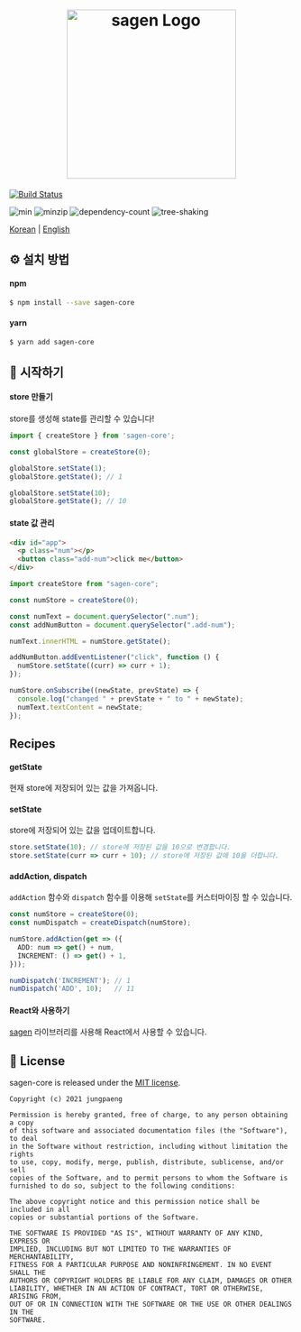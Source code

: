<h1 align=center style="max-width: 100%;">
  <img width="300" alt="sagen Logo" src="https://user-images.githubusercontent.com/26024412/101279836-780ddb80-3808-11eb-9ff5-69693c56373e.png" style="max-width: 100%;"><br/>
</h1>

[![Build Status](https://travis-ci.com/jungpaeng/sagen.svg?branch=main)](https://travis-ci.com/jungpaeng/sagen-core)

![min](https://badgen.net/bundlephobia/min/sagen-core@latest)
![minzip](https://badgen.net/bundlephobia/minzip/sagen-core@latest)
![dependency-count](https://badgen.net/bundlephobia/dependency-count/sagen-core@latest)
![tree-shaking](https://badgen.net/bundlephobia/tree-shaking/sagen-core@latest)

[Korean](./readme-kr.md) | [English](./readme.md)

## ⚙ 설치 방법
#### npm
```bash
$ npm install --save sagen-core
```
#### yarn
```bash
$ yarn add sagen-core
```

## 🏃 시작하기

#### store 만들기

store를 생성해 state를 관리할 수 있습니다!

```typescript
import { createStore } from 'sagen-core';

const globalStore = createStore(0);

globalStore.setState(1);
globalStore.getState(); // 1

globalStore.setState(10);
globalStore.getState(); // 10
```

#### state 값 관리

```html
<div id="app">
  <p class="num"></p>
  <button class="add-num">click me</button>
</div>
```

```jsx
import createStore from "sagen-core";

const numStore = createStore(0);

const numText = document.querySelector(".num");
const addNumButton = document.querySelector(".add-num");

numText.innerHTML = numStore.getState();

addNumButton.addEventListener("click", function () {
  numStore.setState((curr) => curr + 1);
});

numStore.onSubscribe((newState, prevState) => {
  console.log("changed " + prevState + " to " + newState);
  numText.textContent = newState;
});
```

## Recipes

#### getState

현재 store에 저장되어 있는 값을 가져옵니다.

#### setState

store에 저장되어 있는 값을 업데이트합니다.

```jsx
store.setState(10); // store에 저장된 값을 10으로 변경합니다.
store.setState(curr => curr + 10); // store에 저장된 값에 10을 더합니다.
```

#### addAction, dispatch

`addAction` 함수와 `dispatch` 함수를 이용해 `setState`를 커스터마이징 할 수 있습니다.

```typescript jsx
const numStore = createStore(0);
const numDispatch = createDispatch(numStore);

numStore.addAction(get => ({
  ADD: num => get() + num,
  INCREMENT: () => get() + 1,
}));

numDispatch('INCREMENT'); // 1
numDispatch('ADD', 10);   // 11
```

#### React와 사용하기

[sagen](https://www.npmjs.com/package/sagen) 라이브러리를 사용해 React에서 사용할 수 있습니다.

## 📜 License
sagen-core is released under the [MIT license](https://github.com/jungpaeng/sagen-core/blob/main/LICENSE).

```
Copyright (c) 2021 jungpaeng

Permission is hereby granted, free of charge, to any person obtaining a copy
of this software and associated documentation files (the "Software"), to deal
in the Software without restriction, including without limitation the rights
to use, copy, modify, merge, publish, distribute, sublicense, and/or sell
copies of the Software, and to permit persons to whom the Software is
furnished to do so, subject to the following conditions:

The above copyright notice and this permission notice shall be included in all
copies or substantial portions of the Software.

THE SOFTWARE IS PROVIDED "AS IS", WITHOUT WARRANTY OF ANY KIND, EXPRESS OR
IMPLIED, INCLUDING BUT NOT LIMITED TO THE WARRANTIES OF MERCHANTABILITY,
FITNESS FOR A PARTICULAR PURPOSE AND NONINFRINGEMENT. IN NO EVENT SHALL THE
AUTHORS OR COPYRIGHT HOLDERS BE LIABLE FOR ANY CLAIM, DAMAGES OR OTHER
LIABILITY, WHETHER IN AN ACTION OF CONTRACT, TORT OR OTHERWISE, ARISING FROM,
OUT OF OR IN CONNECTION WITH THE SOFTWARE OR THE USE OR OTHER DEALINGS IN THE
SOFTWARE.
```
